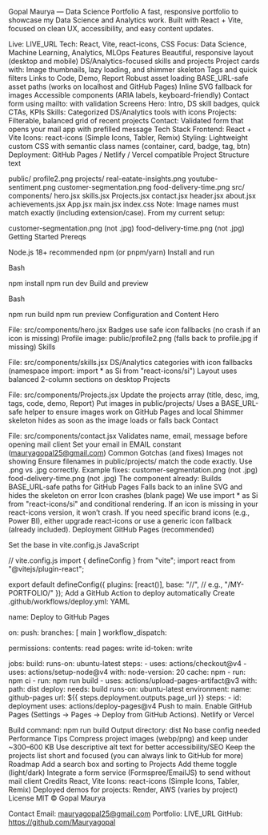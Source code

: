 Gopal Maurya — Data Science Portfolio
A fast, responsive portfolio to showcase my Data Science and Analytics work. Built with React + Vite, focused on clean UX, accessibility, and easy content updates.

Live: LIVE_URL
Tech: React, Vite, react-icons, CSS
Focus: Data Science, Machine Learning, Analytics, MLOps
Features
Beautiful, responsive layout (desktop and mobile)
DS/Analytics-focused skills and projects
Project cards with:
Image thumbnails, lazy loading, and shimmer skeleton
Tags and quick filters
Links to Code, Demo, Report
Robust asset loading
BASE_URL-safe asset paths (works on localhost and GitHub Pages)
Inline SVG fallback for images
Accessible components (ARIA labels, keyboard-friendly)
Contact form using mailto: with validation
Screens
Hero: Intro, DS skill badges, quick CTAs, KPIs
Skills: Categorized DS/Analytics tools with icons
Projects: Filterable, balanced grid of recent projects
Contact: Validated form that opens your mail app with prefilled message
Tech Stack
Frontend: React + Vite
Icons: react-icons (Simple Icons, Tabler, Remix)
Styling: Lightweight custom CSS with semantic class names (container, card, badge, tag, btn)
Deployment: GitHub Pages / Netlify / Vercel compatible
Project Structure
text

public/
  profile2.png
  projects/
    real-eatate-insights.png
    youtube-sentiment.png
    customer-segmentation.png
    food-delivery-time.png
src/
  components/
    hero.jsx
    skills.jsx
    Projects.jsx
    contact.jsx
    header.jsx
    about.jsx
    achievements.jsx
  App.jsx
  main.jsx
  index.css
Note: Image names must match exactly (including extension/case). From my current setup:

customer-segmentation.png (not .jpg)
food-delivery-time.png (not .jpg)
Getting Started
Prereqs

Node.js 18+ recommended
npm (or pnpm/yarn)
Install and run

Bash

npm install
npm run dev
Build and preview

Bash

npm run build
npm run preview
Configuration and Content
Hero

File: src/components/hero.jsx
Badges use safe icon fallbacks (no crash if an icon is missing)
Profile image: public/profile2.png (falls back to profile.jpg if missing)
Skills

File: src/components/skills.jsx
DS/Analytics categories with icon fallbacks (namespace import: import * as Si from "react-icons/si")
Layout uses balanced 2-column sections on desktop
Projects

File: src/components/Projects.jsx
Update the projects array (title, desc, img, tags, code, demo, Report)
Put images in public/projects/
Uses a BASE_URL-safe helper to ensure images work on GitHub Pages and local
Shimmer skeleton hides as soon as the image loads or falls back
Contact

File: src/components/contact.jsx
Validates name, email, message before opening mail client
Set your email in EMAIL constant (mauryagopal25@gmail.com)
Common Gotchas (and fixes)
Images not showing
Ensure filenames in public/projects/ match the code exactly.
Use .png vs .jpg correctly. Example fixes:
customer-segmentation.png (not .jpg)
food-delivery-time.png (not .jpg)
The component already:
Builds BASE_URL-safe paths for GitHub Pages
Falls back to an inline SVG and hides the skeleton on error
Icon crashes (blank page)
We use import * as Si from "react-icons/si" and conditional rendering. If an icon is missing in your react-icons version, it won’t crash.
If you need specific brand icons (e.g., Power BI), either upgrade react-icons or use a generic icon fallback (already included).
Deployment
GitHub Pages (recommended)

Set the base in vite.config.js
JavaScript

// vite.config.js
import { defineConfig } from "vite";
import react from "@vitejs/plugin-react";

export default defineConfig({
  plugins: [react()],
  base: "/<repo-name>/", // e.g., "/MY-PORTFOLIO/"
});
Add a GitHub Action to deploy automatically
Create .github/workflows/deploy.yml:
YAML

name: Deploy to GitHub Pages

on:
  push:
    branches: [ main ]
  workflow_dispatch:

permissions:
  contents: read
  pages: write
  id-token: write

jobs:
  build:
    runs-on: ubuntu-latest
    steps:
      - uses: actions/checkout@v4
      - uses: actions/setup-node@v4
        with:
          node-version: 20
          cache: npm
      - run: npm ci
      - run: npm run build
      - uses: actions/upload-pages-artifact@v3
        with:
          path: dist
  deploy:
    needs: build
    runs-on: ubuntu-latest
    environment:
      name: github-pages
      url: ${{ steps.deployment.outputs.page_url }}
    steps:
      - id: deployment
        uses: actions/deploy-pages@v4
Push to main. Enable GitHub Pages (Settings → Pages → Deploy from GitHub Actions).
Netlify or Vercel

Build command: npm run build
Output directory: dist
No base config needed
Performance Tips
Compress project images (webp/png) and keep under ~300–600 KB
Use descriptive alt text for better accessibility/SEO
Keep the projects list short and focused (you can always link to GitHub for more)
Roadmap
Add a search box and sorting to Projects
Add theme toggle (light/dark)
Integrate a form service (Formspree/EmailJS) to send without mail client
Credits
React, Vite
Icons: react-icons (Simple Icons, Tabler, Remix)
Deployed demos for projects: Render, AWS (varies by project)
License
MIT © Gopal Maurya

Contact
Email: mauryagopal25@gmail.com
Portfolio: LIVE_URL
GitHub: https://github.com/Mauryagopal
